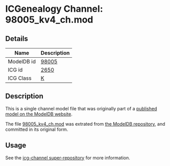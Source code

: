 # ICGenealogy Channel: 98005\_kv4\_ch.mod

## Details

Name | Description
---- | -----------
ModelDB id | [98005](http://senselab.med.yale.edu/ModelDB/ShowModel.cshtml?model=98005)
ICG id | [2650](http://icg.neurotheory.ox.ac.uk/channels/1/2650)
ICG Class | [K](http://icg.neurotheory.ox.ac.uk/channels/1)

## Description

This is a single channel model file that was originally part of a [published model on the ModelDB website](http://senselab.med.yale.edu/mModelDB/ShowModel.cshtml?model=98005).

The file [98005\_kv4\_ch.mod](98005_kv4_ch.mod) was extrated from [the ModelDB repository](http://senselab.med.yale.edu/ModelDB/ShowModel.cshtml?model=98005), and committed in its original form.

## Usage

See the [icg-channel super-repository](https://github.com/icgenealogy/icg-channels) for more information.